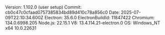 Version: 1.102.0 (user setup)
Commit: cb0c47c0cfaad0757385834bd89d410c78a856c0
Date: 2025-07-09T22:10:34.600Z
Electron: 35.6.0
ElectronBuildId: 11847422
Chromium: 134.0.6998.205
Node.js: 22.15.1
V8: 13.4.114.21-electron.0
OS: Windows_NT x64 10.0.22631